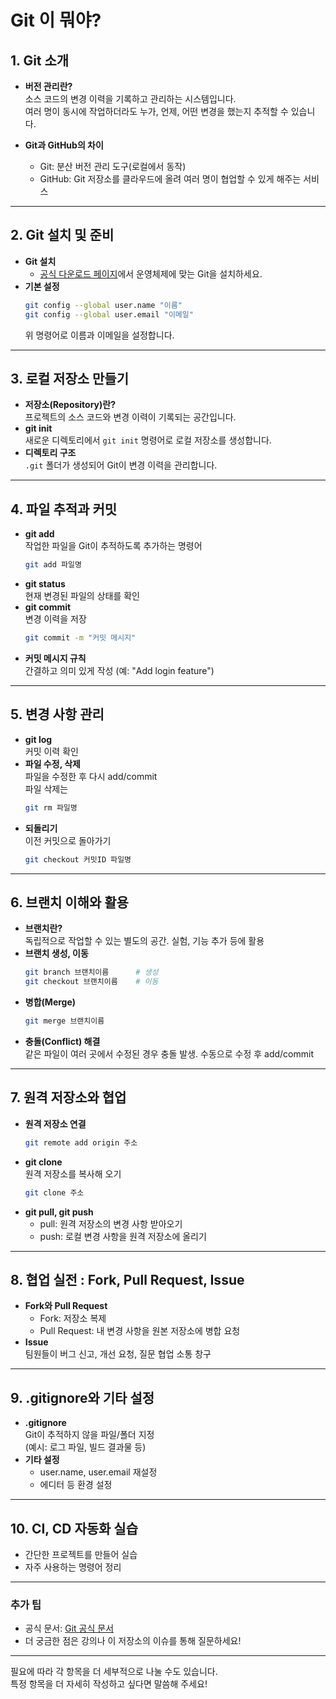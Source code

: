
# Git 이 뭐야?

## 1. Git 소개

- **버전 관리란?**  
  소스 코드의 변경 이력을 기록하고 관리하는 시스템입니다.<br>
  여러 명이 동시에 작업하더라도 누가, 언제, 어떤 변경을 했는지 추적할 수 있습니다.
  
- **Git과 GitHub의 차이**  
  - Git: 분산 버전 관리 도구(로컬에서 동작)
  - GitHub: Git 저장소를 클라우드에 올려 여러 명이 협업할 수 있게 해주는 서비스

---

## 2. Git 설치 및 준비

- **Git 설치**  
  - [공식 다운로드 페이지](https://git-scm.com/downloads)에서 운영체제에 맞는 Git을 설치하세요.
- **기본 설정**
  ```bash
  git config --global user.name "이름"
  git config --global user.email "이메일"
  ```
  위 명령어로 이름과 이메일을 설정합니다.

---

## 3. 로컬 저장소 만들기

- **저장소(Repository)란?**  
  프로젝트의 소스 코드와 변경 이력이 기록되는 공간입니다.
- **git init**  
  새로운 디렉토리에서 `git init` 명령어로 로컬 저장소를 생성합니다.
- **디렉토리 구조**  
  `.git` 폴더가 생성되어 Git이 변경 이력을 관리합니다.

---

## 4. 파일 추적과 커밋

- **git add**  
  작업한 파일을 Git이 추적하도록 추가하는 명령어
  ```bash
  git add 파일명
  ```
- **git status**  
  현재 변경된 파일의 상태를 확인
- **git commit**  
  변경 이력을 저장
  ```bash
  git commit -m "커밋 메시지"
  ```
- **커밋 메시지 규칙**  
  간결하고 의미 있게 작성 (예: "Add login feature")

---

## 5. 변경 사항 관리

- **git log**  
  커밋 이력 확인
- **파일 수정, 삭제**  
  파일을 수정한 후 다시 add/commit  
  파일 삭제는
  ```bash
  git rm 파일명
  ```
- **되돌리기**  
  이전 커밋으로 돌아가기  
  ```bash
  git checkout 커밋ID 파일명
  ```

---

## 6. 브랜치 이해와 활용

- **브랜치란?**  
  독립적으로 작업할 수 있는 별도의 공간. 실험, 기능 추가 등에 활용
- **브랜치 생성, 이동**
  ```bash
  git branch 브랜치이름      # 생성
  git checkout 브랜치이름    # 이동
  ```
- **병합(Merge)**
  ```bash
  git merge 브랜치이름
  ```
- **충돌(Conflict) 해결**  
  같은 파일이 여러 곳에서 수정된 경우 충돌 발생. 수동으로 수정 후 add/commit

---

## 7. 원격 저장소와 협업

- **원격 저장소 연결**
  ```bash
  git remote add origin 주소
  ```
- **git clone**  
  원격 저장소를 복사해 오기
  ```bash
  git clone 주소
  ```
- **git pull, git push**
  - pull: 원격 저장소의 변경 사항 받아오기
  - push: 로컬 변경 사항을 원격 저장소에 올리기

---

## 8. 협업 실전 : Fork, Pull Request, Issue

- **Fork와 Pull Request**  
  - Fork: 저장소 복제
  - Pull Request: 내 변경 사항을 원본 저장소에 병합 요청
- **Issue**  
  팀원들이 버그 신고, 개선 요청, 질문 협업 소통 창구

---

## 9. .gitignore와 기타 설정

- **.gitignore**  
  Git이 추적하지 않을 파일/폴더 지정  
  (예시: 로그 파일, 빌드 결과물 등)
- **기타 설정**  
  - user.name, user.email 재설정
  - 에디터 등 환경 설정

---

## 10. CI, CD 자동화 실습

- 간단한 프로젝트를 만들어 실습  
- 자주 사용하는 명령어 정리  
  

---

### 추가 팁

- 공식 문서: [Git 공식 문서](https://git-scm.com/doc)
- 더 궁금한 점은 강의나 이 저장소의 이슈를 통해 질문하세요!

---

필요에 따라 각 항목을 더 세부적으로 나눌 수도 있습니다.  
특정 항목을 더 자세히 작성하고 싶다면 말씀해 주세요!
